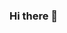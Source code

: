 ### Hi there 👋

<!--
**Mataiaz/Mataiaz** is a ✨ _special_ ✨ repository because its `README.md` (this file) appears on your GitHub profile.

🔭 I’m currently taking back-end education at Noroff
🌱 I’m currently trying to better my knowledge React and security of websites
👯 I’m looking to work as a back-end or front-end developer, not sure if im up for the task? send me a test!
💬 Ask me about how i can benefit you
📫 How to reach me: mathias344@live.no
😄 Pronouns: him
⚡ Fun fact: I attended the 42 ecole school in Paris

